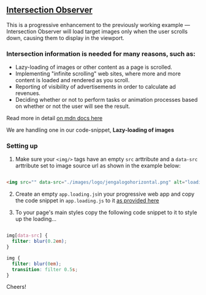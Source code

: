 ## [Intersection Observer](https://developer.mozilla.org/en-US/docs/Web/API/Intersection_Observer_API)

This is a progressive enhancement to the previously working example — Intersection Observer will load target 
images only when the user scrolls down, causing them to display in the viewport.

### Intersection information is needed for many reasons, such as:

 - Lazy-loading of images or other content as a page is scrolled.
 - Implementing "infinite scrolling" web sites, where more and more content is loaded and rendered as you scroll. 
 - Reporting of visibility of advertisements in order to calculate ad revenues.
 - Deciding whether or not to perform tasks or animation processes based on whether or not the user will see the result.
 
 Read more in detail [on mdn docs here](https://developer.mozilla.org/en-US/docs/Web/API/Intersection_Observer_API)
 
We are handling one in our code-snippet, **Lazy-loading of images**

### Setting up

1. Make sure your `<img/>` tags have an empty `src` arttribute and a `data-src` arttribute set to image source url 
as shown in the example below:

```html

<img src="" data-src="./images/logo/jengalogohorizontal.png" alt="loading image.." />

```

2. Create an empty `app.loading.js`in your progressive web app and copy the code snippet in `app.loading.js` to it
[as provided here](https://github.com/mayeedwin/pwafire/blob/master/bundle/loading/src/app.loading.js)

3. To your page's main styles copy the following code snippet to it to style up the loading...

```css

img[data-src] {
  filter: blur(0.2em);
}

img {
  filter: blur(0em);
  transition: filter 0.5s;
}

```

Cheers!
